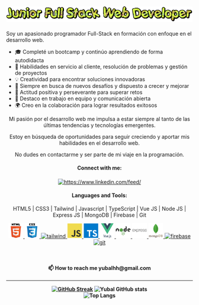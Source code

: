 # <h4 align="center" >![](./text1.gif)<h4>

Soy un apasionado programador Full-Stack en formación con enfoque en el desarrollo web.

- 🎓 Completé un bootcamp y continúo aprendiendo de forma autodidacta
- 🌟 Habilidades en servicio al cliente, resolución de problemas y gestión de proyectos
- 💡 Creatividad para encontrar soluciones innovadoras
- 🚀 Siempre en busca de nuevos desafíos y dispuesto a crecer y mejorar
- 💪 Actitud positiva y perseverante para superar retos
- 🤝 Destaco en trabajo en equipo y comunicación abierta
- 🌍 Creo en la colaboración para lograr resultados exitosos

<p align="center">
  Mi pasión por el desarrollo web me impulsa a estar siempre al tanto de las últimas tendencias y tecnologías emergentes.
</p>

<p align="center">
  Estoy en búsqueda de oportunidades para seguir creciendo y aportar mis habilidades en el desarrollo web.
</p>

<p align="center">
  No dudes en contactarme y ser parte de mi viaje en la programación.
</p>

<h4 align="center">Connect with me:</h4>
<p align="center">
<a href="https://www.linkedin.com/in/yubal-hormiga/" target="blank"><img align="center" src="https://raw.githubusercontent.com/rahuldkjain/github-profile-readme-generator/master/src/images/icons/Social/linked-in-alt.svg" alt="https://www.linkedin.com/feed/" height="30" width="40" /></a>

<h4 align="center">Languages and Tools:</h4>
<p align="center">HTML5 | CSS3 | Tailwind | Javascript | TypeScript | Vue JS | Node JS | Express JS | MongoDB | Firebase | Git <p>
<p align="center"> <a href="https://www.w3.org/html/" target="_blank" rel="noreferrer"> <img src="https://raw.githubusercontent.com/devicons/devicon/master/icons/html5/html5-original-wordmark.svg" alt="html5" width="40" height="40"/> </a> <a href="https://www.w3schools.com/css/" target="_blank" rel="noreferrer"> <img src="https://raw.githubusercontent.com/devicons/devicon/master/icons/css3/css3-original-wordmark.svg" alt="css3" width="40" height="40"/> </a> <a href="https://tailwindcss.com/" target="_blank" rel="noreferrer"> <img src="https://www.vectorlogo.zone/logos/tailwindcss/tailwindcss-icon.svg" alt="tailwind" width="40" height="40"/> </a> <a href="https://developer.mozilla.org/en-US/docs/Web/JavaScript" target="_blank" rel="noreferrer"> <img src="https://raw.githubusercontent.com/devicons/devicon/master/icons/javascript/javascript-original.svg" alt="javascript" width="40" height="40"/>  <a href="https://www.typescriptlang.org/" target="_blank" rel="noreferrer">  <img src="https://raw.githubusercontent.com/devicons/devicon/master/icons/typescript/typescript-original.svg" alt="typescript" width="40" height="40"/> </a> <a href="https://vuejs.org/" target="_blank" rel="noreferrer"> <img src="https://raw.githubusercontent.com/devicons/devicon/master/icons/vuejs/vuejs-original-wordmark.svg" alt="vuejs" width="40" height="40"/> </a>  </a> <a href="https://nodejs.org" target="_blank" rel="noreferrer"> <img src="https://raw.githubusercontent.com/devicons/devicon/master/icons/nodejs/nodejs-original-wordmark.svg" alt="nodejs" width="40" height="40"/> </a>   <a href="https://expressjs.com" target="_blank" rel="noreferrer"> <img src="https://raw.githubusercontent.com/devicons/devicon/master/icons/express/express-original-wordmark.svg" alt="express" width="40" height="40"/> </a><a href="https://www.mongodb.com/" target="_blank" rel="noreferrer"> <img src="https://raw.githubusercontent.com/devicons/devicon/master/icons/mongodb/mongodb-original-wordmark.svg" alt="mongodb" width="40" height="40"/> <a href="https://firebase.google.com/" target="_blank" rel="noreferrer"> <img src="https://www.vectorlogo.zone/logos/firebase/firebase-icon.svg" alt="firebase" width="40" height="40"/> </a> <a href="https://git-scm.com/" target="_blank" rel="noreferrer"> </a> <a href="https://git-scm.com/" target="_blank" rel="noreferrer"> <img src="https://www.vectorlogo.zone/logos/git-scm/git-scm-icon.svg" alt="git" width="40" height="40"/> </a></p><br>

<h4 align="center">📫 How to reach me yubalhh@gmail.com<h4>

---

<div align="center">
  <a href="https://streak-stats.demolab.com?user=yubalhormiga&theme=synthwave&locale=es&date_format=j%20M%5B%20Y%5D"><img src="https://streak-stats.demolab.com?user=yubalhormiga&theme=synthwave&locale=es&date_format=j%20M%5B%20Y%5D" alt="GitHub Streak"></a>
    <img src="https://github-readme-stats.vercel.app/api?username=yubalhormiga&show_icons=true&theme=radical" alt="Yubal GitHub stats">
</div>

<div align="center">
  <img src="https://github-readme-stats.vercel.app/api/top-langs/?username=yubalhormiga&layout=compact" alt="Top Langs">
</div>


